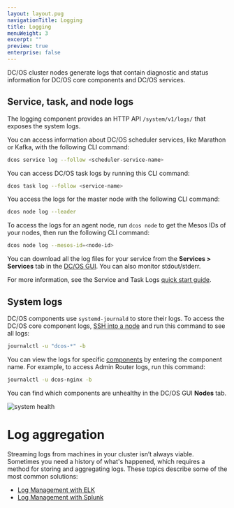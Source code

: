 ```yaml
---
layout: layout.pug
navigationTitle: Logging
title: Logging
menuWeight: 3
excerpt: ""
preview: true
enterprise: false
---
```

<!-- This source repo for this topic is https://github.com/dcos/dcos-docs -->

DC/OS cluster nodes generate logs that contain diagnostic and status information for DC/OS core components and DC/OS services.

## Service, task, and node logs

The logging component provides an HTTP API `/system/v1/logs/` that exposes the system logs.

You can access information about DC/OS scheduler services, like Marathon or Kafka, with the following CLI command:

```bash
dcos service log --follow <scheduler-service-name>
```

You can access DC/OS task logs by running this CLI command:

```bash
dcos task log --follow <service-name>
```

You access the logs for the master node with the following CLI command:

```bash
dcos node log --leader
```

To access the logs for an agent node, run `dcos node` to get the Mesos IDs of your nodes, then run the following CLI command:

```bash
dcos node log --mesos-id=<node-id>
```

You can download all the log files for your service from the **Services > Services** tab in the [DC/OS GUI](/1.10/gui/). You can also monitor stdout/stderr.

For more information, see the Service and Task Logs [quick start guide](/1.10/monitoring/logging/quickstart/).

## System logs

DC/OS components use `systemd-journald` to store their logs. To access the DC/OS core component logs, [SSH into a node](/1.10/administering-clusters/sshcluster/) and run this command to see all logs:

```bash
journalctl -u "dcos-*" -b
```

You can view the logs for specific [components](/1.10/overview/architecture/components/) by entering the component name. For example, to access Admin Router logs, run this command:

```bash
journalctl -u dcos-nginx -b
```

You can find which components are unhealthy in the DC/OS GUI **Nodes** tab.

![system health](/1.10/img/ui-system-health-logging.png)

# Log aggregation

Streaming logs from machines in your cluster isn’t always viable. Sometimes you need a history of what's happened, which requires a method for storing and aggregating logs. These topics describe some of the most common solutions:

- [Log Management with ELK](/1.10/monitoring/logging/aggregating/elk/)
- [Log Management with Splunk](/1.10/monitoring/logging/aggregating/splunk/)